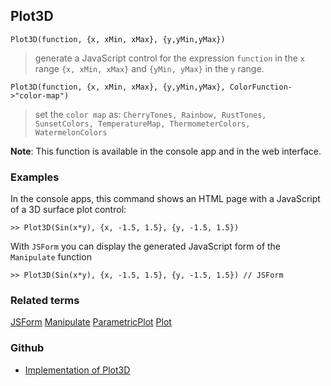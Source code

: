 ## Plot3D

```
Plot3D(function, {x, xMin, xMax}, {y,yMin,yMax})  
```

> generate a JavaScript control for the expression `function` in the `x` range `{x, xMin, xMax}` and `{yMin, yMax}` in the `y` range.

```
Plot3D(function, {x, xMin, xMax}, {y,yMin,yMax}, ColorFunction->"color-map")  
```

> set the `color map` as: `CherryTones, Rainbow, RustTones, SunsetColors, TemperatureMap, ThermometerColors, WatermelonColors`

					
**Note**: This function is available in the console app and in the web interface.

### Examples

In the console apps, this command shows an HTML page with a JavaScript of a 3D surface plot control:

```
>> Plot3D(Sin(x*y), {x, -1.5, 1.5}, {y, -1.5, 1.5}) 
```

With `JSForm` you can display the generated JavaScript form of the `Manipulate` function

```
>> Plot3D(Sin(x*y), {x, -1.5, 1.5}, {y, -1.5, 1.5}) // JSForm
```

### Related terms 
[JSForm](JSForm.md) [Manipulate](Manipulate.md) [ParametricPlot](ParametricPlot.md) [Plot](Plot.md)

### Github

* [Implementation of Plot3D](https://github.com/axkr/symja_android_library/blob/master/symja_android_library/matheclipse-core/src/main/java/org/matheclipse/core/reflection/system/Plot3D.java#L27) 
